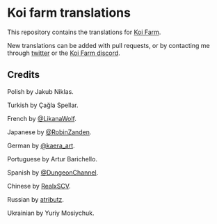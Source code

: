 # Koi farm translations
This repository contains the translations for [Koi Farm](https://github.com/jobtalle/koi).

New translations can be added with pull requests, or by contacting me through [twitter](https://twitter.com/jobtalle) or the [Koi Farm discord](https://discord.gg/bw3ZFe63Qg).

## Credits

Polish by Jakub Niklas.

Turkish by Çağla Spellar.

French by [@LikanaWolf](https://twitter.com/LikanaWolf).

Japanese by [@RobinZanden](https://twitter.com/RobinZanden).

German by [@kaera_art](https://www.instagram.com/kaera_art/).

Portuguese by Artur Barichello.

Spanish by [@DungeonChannel](https://twitter.com/DungeonChannel).

Chinese by [RealxSCV](https://github.com/RealxSCV).

Russian by [atributz](https://github.com/atributz).

Ukrainian by Yuriy Mosiychuk.
